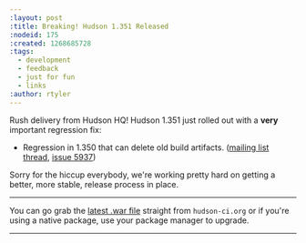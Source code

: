```yaml
---
:layout: post
:title: Breaking! Hudson 1.351 Released
:nodeid: 175
:created: 1268685728
:tags:
  - development
  - feedback
  - just for fun
  - links
:author: rtyler
---
```


Rush delivery from Hudson HQ! Hudson 1.351 just rolled out with a **very** important regression fix:

- Regression in 1.350 that can delete old build artifacts. ([mailing list thread](http://n4.nabble.com/Warning-about-Hudson-1-350-Could-delete-your-artifacts-td1593483.html), [issue 5937](http://issues.hudson-ci.org/browse/HUDSON-5937))

Sorry for the hiccup everybody, we're working pretty hard on getting a better, more stable, release process in place.

---

You can go grab the [latest .war file](http://hudson-ci.org/latest/hudson.war) straight from `hudson-ci.org` or if you're using a native package, use your package manager to upgrade.

---
